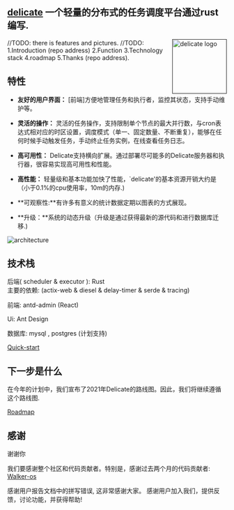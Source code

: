 ## [delicate](https://github.com/BinChengZhao/delicate) 一个轻量的分布式的任务调度平台通过rust编写.


<a href="">
    <img src="https://delicate-rs-1301941387.cos.ap-beijing.myqcloud.com/delicate-rs/delicate_logo.png"
         alt="delicate logo" title="delicate" height="125" width="125"  align="right"/>
</a>

//TODO: there is features and pictures.
//TODO: 1.Introduction (repo address) 2.Function 3.Technology stack 4.roadmap 5.Thanks (repo address).

## 特性
- **友好的用户界面：** [前端]方便地管理任务和执行者，监控其状态，支持手动维护等。

- **灵活的操作：** 灵活的任务操作，支持限制单个节点的最大并行数，与cron表达式相对应的时区设置，调度模式（单一、固定数量、不断重复），能够在任何时候手动触发任务，手动终止任务实例，在线查看任务日志。

- **高可用性：** Delicate支持横向扩展。通过部署尽可能多的Delicate服务器和执行器，很容易实现高可用性和性能。

- **高性能：** 轻量级和基本功能加快了性能，`delicate'的基本资源开销大约是（小于0.1%的cpu使用率，10m的内存.)

- **可观察性:**有许多有意义的统计数据定期以图表的方式展现。

- **升级：**系统的动态升级（升级是通过获得最新的源代码和进行数据库迁移.)



![architecture](https://delicate-rs-1301941387.cos.ap-beijing.myqcloud.com/delicate-rs/delicate-architecture.svg)



## 技术栈

后端( scheduler & executor ): Rust  
主要的依赖: (actix-web & diesel & delay-timer & serde & tracing)

前端: antd-admin (React)

Ui: Ant Design

数据库: mysql , postgres (计划支持)



[Quick-start](https://github.com/BinChengZhao/delicate/blob/main/doc/promotional_doc_zh_cn.md)


## 下一步是什么
在今年的计划中，我们宣布了2021年Delicate的路线图。因此，我们将继续遵循这个路线图.

[Roadmap](https://github.com/BinChengZhao/delicate/blob/main/doc/Roadmap.md)

## 感谢

谢谢你

我们要感谢整个社区和代码贡献者。特别是，感谢过去两个月的代码贡献者:
[Walker-os](https://github.com/Walker-os)


感谢用户报告文档中的拼写错误, 这非常感谢大家。
感谢用户加入我们，提供反馈，讨论功能，并获得帮助!